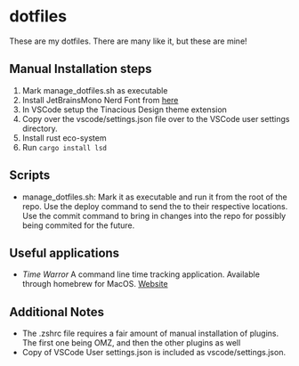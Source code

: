 # dotfiles
These are my dotfiles. There are many like it, but these are mine!

## Manual Installation steps
1. Mark manage_dotfiles.sh as executable
2. Install JetBrainsMono Nerd Font from [here](https://www.nerdfonts.com)
3. In VSCode setup the Tinacious Design theme extension
4. Copy over the vscode/settings.json file over to the VSCode user settings directory.
5. Install rust eco-system
6. Run `cargo install lsd`

## Scripts
- manage_dotfiles.sh: Mark it as executable and run it from the root of the repo. Use the deploy command to send the to their respective locations. Use the commit command to bring in changes into the repo for possibly being commited for the future.

## Useful applications
- *Time Warror* A command line time tracking application. Available through homebrew for MacOS. [Website](https://timewarrior.net)

## Additional Notes
- The .zshrc file requires a fair amount of manual installation of plugins. The first one being OMZ, and then the other plugins as well
- Copy of VSCode User settings.json is included as vscode/settings.json.